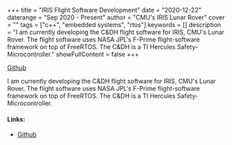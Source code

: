 +++
title = "IRIS Flight Software Development"
date = "2020-12-22"
daterange = "Sep 2020 - Present"
author = "CMU's IRIS Lunar Rover"
cover = ""
tags = ["c++", "embedded systems", "rtos"]
keywords = []
description = "I am currently developing the C&DH flight software for IRIS, CMU's Lunar Rover. The flight software uses NASA JPL's F-Prime flight-software framework on top of FreeRTOS. The C&DH is a TI Hercules Safety-Microcontroller."
showFullContent = false
+++

[Github](https://github.com/PlanetaryRobotics/CubeRoverPackage)

I am currently developing the C&DH flight software for IRIS, CMU's Lunar Rover.
The flight software uses NASA JPL's F-Prime flight-software framework on top of FreeRTOS.
The C&DH is a TI Hercules Safety-Microcontroller.

#### Links:

- [Github](https://github.com/PlanetaryRobotics/CubeRoverPackage)

